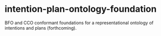 # intention-plan-ontology-foundation
BFO and CCO conformant foundations for a representational ontology of intentions and plans (forthcoming).
